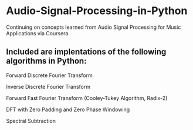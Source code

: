 # Audio-Signal-Processing-in-Python
Continuing on concepts learned from Audio Signal Processing for Music Applications via Coursera


## Included are implentations of the following algorithms in Python:
Forward Discrete Fourier Transform

Inverse Discrete Fourier Transform

Forward Fast Fourier Transform (Cooley-Tukey Algorithm, Radix-2)

DFT with Zero Padding and Zero Phase Windowing 

Spectral Subtraction 
